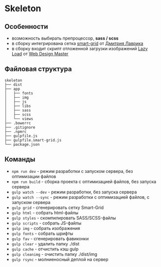 # Skeleton

## Особенности

- возможность выбирать препроцессор, **sass / scss**
- в сборку интегрирована сетка [smart-grid](https://github.com/dmitry-lavrik/smart-grid) от [Дмитрия Лаврика](https://dmitrylavrik.ru/)
- в сборку входит скрипт отложенной загрузки изображений [Lazy Load](https://www.youtube.com/watch?v=lRu3e3Vbgy0) от [Web Design Master](https://webdesign-master.ru/)

## Файловая структура

```
skeleton
├── dist
├── app
│   ├── fonts
│   ├── img
│   ├── js
│   ├── libs
│   ├── sass
│   ├── scss
│   └── views
├── .bowerrc
├── .gitignore
├── .npmrc
├── gulpfile.js
├── gulpfile.smart-grid.js
└── package.json
```

## Команды

- `npm run dev`   - режим разработки с запуском сервера, без оптимизации файлов
- `npm run build`  - сборка проекта с оптимизацией файлов, без запуска сервера
- `gulp watch --dev`   - режим разработки, без запуска сервера
- `gulp watch --sync`   - режим разработки с оптимизацией файлов, с запуском сервера
- `gulp grid`  - сгенерировать сетку Smart-Grid
- `gulp html`  - собрать html-файлы
- `gulp styles` - скомпилировать SASS/SCSS-файлы
- `gulp scripts` - собрать JS-файлы
- `gulp img`  -  собрать изображения
- `gulp fonts`  - собрать шрифты
- `gulp fav`  - сгенерировать фавиконки
- `gulp clear`   - удалить папку ./dist
- `gulp cache`    - отчистить кэш gulp
- `gulp cleanimg`  - очистить папку ./dist/img
- `gulp rsync`  - молниеносный деплой на сервер
